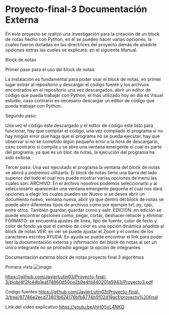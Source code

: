 # Proyecto-final-3 Documentación Externa 

En este proyecto se realizó una investigación para la creación de un block de notas hecho con Python, en él se pueden hacer varias opciones, la cuales
fueron dictadas en las directrices del proyecto demás de añadirle opciones extras las cueles se explicará: en el siguiente Manual.

Block de notas 

Primer paso para el uso del block de notas: 

La instalación es fundamental para poder usar el block de notas, en primer lugar entrar al repositorio y descargar el código fuente y los archivos encontrados en el repositorio 
una vez descargados, abrir un editor de código que pueda trabajar con Python, el más utilizado hoy en día es Visual estudio, caso contrario es necesario descargar un editor de 
código que pueda trabajar con Python. 

Segundo paso:

Una vez el código este descargado y el editor de código esté listo para funcionar, hay que compilar el código, una vez compilado el programa si no hay ningún error que haga que el 
programa no se pueda ejecutar, hay que observar si no se cometido algún pequeño error a la hora de descargarlo, caso contrario si compila y se abre una ventana emergente el cual es 
parte del programa, ya que es un bloc de notas, la ejecución del programa ha sido exitosa. 

Tercer paso: 
Una vez ejecutado el programa la ventana del block de notas se abrirá y podremos utilizarla. 
El block de notas tiene una barra del lado superior del todo el cual nos puede mostrar varias opciones de menú las cuales son: 
ARCHIVO: 
En el archivo nosotros podemos seleccionarlo y al seleccionarlo aparecerán una ventana emergente pequeña el cual nos dará opciones a elegir los cuales pueden ser Nuevo si se desea abrir
un documento nuevo, ventana nueva, abrir ya que dentro del block de notas se puede abrir diferentes tipos de archivos como por ejemplo txt, py, cpp, entre otros. También guardar, guardar como
y salir.
 EDICIÓN:
 en edición se puede encontrar opciones como; pegar, cortar, deshacer rehacer y eliminar.
 FORMATO:
 se encuentra ajustes de línea, tipo de fuente, color de texto y color de fondo ya que el cambio de color es una opción dinámica añadida al block de notas
VER:
 en ver se puede ajustar el Zoom y el conteo de los caracteres escritos
AYUDA: En ayuda se puede encontrar el link para poder leer la documentación externa y información del block de notas
al ser un único integrante no se procedió agregar la opción de integrantes.

Documentación externa block de notas proyecto final 3 algoritmos 

Primera vista
 ![image](https://github.com/JavierLutin03/Proyecto-final-3/assets/143854152/999b7231-1aa3-420c-922a-6c02247bfb69)



https://github.com/JavierLutin03/Proyecto-final-3/blob/4f2fc44b1eaf74860d50ce2b9e4fd440201a5943/Proyecto3.pdf



Codigo fuentes 
https://github.com/JavierLutin03/Proyecto-final-3/tree/87786e2ecd73601b674176bfb8774b5f02d19acf/proyecto%20final
 

Link del video explicativo
https://youtu.be/jhHO5vL4NKQ

 
 





